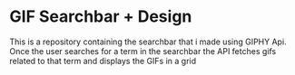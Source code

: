# GIF Searchbar + Design
This is a repository containing the searchbar that i made using GIPHY Api. Once the user searches for a term in the searchbar the API fetches gifs related to that term and displays the GIFs in a grid
